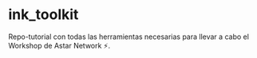 # ink_toolkit
Repo-tutorial con todas las herramientas necesarias para llevar a cabo el Workshop de Astar Network ⚡.
